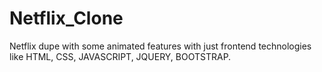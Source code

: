 # Netflix_Clone

Netflix dupe with some animated features with just frontend technologies like HTML, CSS, JAVASCRIPT, JQUERY, BOOTSTRAP.
